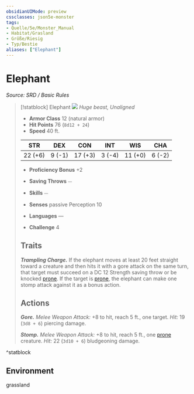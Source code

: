 ```yaml
---
obsidianUIMode: preview
cssclasses: json5e-monster
tags:
- Quelle/5e/Monster_Manual
- Habitat/Grasland
- Größe/Riesig
- Typ/Bestie
aliases: ["Elephant"]
---
```

# Elephant
*Source: SRD / Basic Rules*  

> [!statblock] Elephant
> ![](compendium/bestiary/beast/token/elephant.png#token)
> *Huge beast, Unaligned*
> 
> - **Armor Class** 12  (natural armor)
> - **Hit Points** 76 (`8d12 + 24`)
> - **Speed** 40 ft.
> 
> |STR|DEX|CON|INT|WIS|CHA|
> |:---:|:---:|:---:|:---:|:---:|:---:|
> |22 (+6)| 9 (-1)|17 (+3)| 3 (-4)|11 (+0)| 6 (-2)|
> 
> - **Proficiency Bonus** +2
> - **Saving Throws** ⏤
> - **Skills** ⏤
> - **Senses** passive Perception 10
> 
> - **Languages** —
> - **Challenge** 4
> 
> ## Traits
> 
> ***Trampling Charge.*** If the elephant moves at least 20 feet straight toward a creature and then hits it with a gore attack on the same turn, that target must succeed on a DC 12 Strength saving throw or be knocked [prone](rules/conditions.md#prone). If the target is [prone](rules/conditions.md#prone), the elephant can make one stomp attack against it as a bonus action.
> 
> ## Actions
> 
> ***Gore.*** *Melee Weapon Attack:* +8 to hit, reach 5 ft., one target. *Hit:* 19 (`3d8 + 6`) piercing damage.
> 
> ***Stomp.*** *Melee Weapon Attack:* +8 to hit, reach 5 ft., one [prone](rules/conditions.md#prone) creature. *Hit:* 22 (`3d10 + 6`) bludgeoning damage.
^statblock

## Environment

grassland